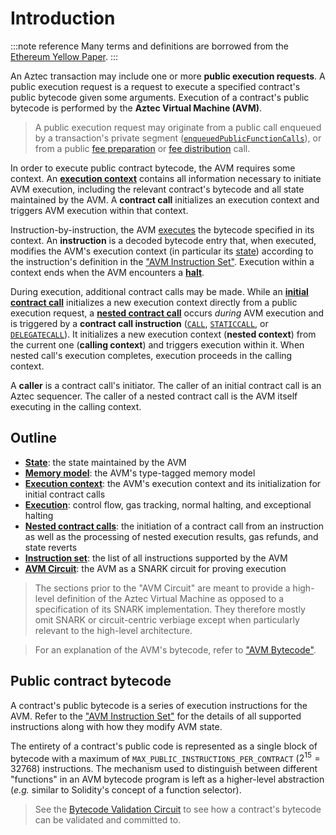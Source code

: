 # Introduction

:::note reference
Many terms and definitions are borrowed from the [Ethereum Yellow Paper](https://ethereum.github.io/yellowpaper/paper.pdf).
:::

An Aztec transaction may include one or more **public execution requests**. A public execution request is a request to execute a specified contract's public bytecode given some arguments. Execution of a contract's public bytecode is performed by the **Aztec Virtual Machine (AVM)**.

> A public execution request may originate from a public call enqueued by a transaction's private segment ([`enqueuedPublicFunctionCalls`](../calls/enqueued-calls.md)), or from a public [fee preparation](../gas-and-fees#fee-preparation) or [fee distribution](../gas-and-fees#fee-distribution) call.

In order to execute public contract bytecode, the AVM requires some context. An [**execution context**](./context) contains all information necessary to initiate AVM execution, including the relevant contract's bytecode and all state maintained by the AVM. A **contract call** initializes an execution context and triggers AVM execution within that context.

Instruction-by-instruction, the AVM [executes](./execution) the bytecode specified in its context. An **instruction** is a decoded bytecode entry that, when executed, modifies the AVM's execution context (in particular its [state](./state)) according to the instruction's definition in the ["AVM Instruction Set"](./instruction-set). Execution within a context ends when the AVM encounters a [**halt**](./execution#halting).

During execution, additional contract calls may be made. While an [**initial contract call**](./context#initial-contract-calls) initializes a new execution context directly from a public execution request, a [**nested contract call**](./nested-calls) occurs _during_ AVM execution and is triggered by a **contract call instruction** ([`CALL`](./instruction-set#isa-section-call), [`STATICCALL`](./instruction-set#isa-section-staticcall), or [`DELEGATECALL`](./instruction-set#isa-section-delegatecall)). It initializes a new execution context (**nested context**) from the current one (**calling context**) and triggers execution within it. When nested call's execution completes, execution proceeds in the calling context.

A **caller** is a contract call's initiator. The caller of an initial contract call is an Aztec sequencer. The caller of a nested contract call is the AVM itself executing in the calling context.

## Outline

- [**State**](./state): the state maintained by the AVM
- [**Memory model**](./memory-model): the AVM's type-tagged memory model
- [**Execution context**](./context): the AVM's execution context and its initialization for initial contract calls
- [**Execution**](#execution): control flow, gas tracking, normal halting, and exceptional halting
- [**Nested contract calls**](./nested-calls): the initiation of a contract call from an instruction as well as the processing of nested execution results, gas refunds, and state reverts
- [**Instruction set**](./instruction-set): the list of all instructions supported by the AVM
- [**AVM Circuit**](./avm-circuit): the AVM as a SNARK circuit for proving execution

> The sections prior to the "AVM Circuit" are meant to provide a high-level definition of the Aztec Virtual Machine as opposed to a specification of its SNARK implementation. They therefore mostly omit SNARK or circuit-centric verbiage except when particularly relevant to the high-level architecture.

> For an explanation of the AVM's bytecode, refer to ["AVM Bytecode"](../bytecode#avm-bytecode).

## Public contract bytecode

<!-- TODO: Merge this section into ../bytecode -->

A contract's public bytecode is a series of execution instructions for the AVM. Refer to the ["AVM Instruction Set"](./instruction-set) for the details of all supported instructions along with how they modify AVM state.

The entirety of a contract's public code is represented as a single block of bytecode with a maximum of `MAX_PUBLIC_INSTRUCTIONS_PER_CONTRACT` ($2^{15} = 32768$) instructions. The mechanism used to distinguish between different "functions" in an AVM bytecode program is left as a higher-level abstraction (_e.g._ similar to Solidity's concept of a function selector).

> See the [Bytecode Validation Circuit](./bytecode-validation-circuit) to see how a contract's bytecode can be validated and committed to.
